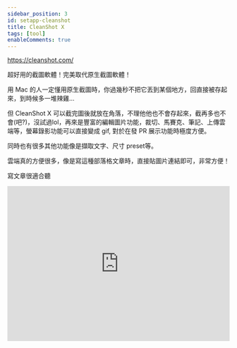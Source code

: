 ```yaml
---
sidebar_position: 3
id: setapp-cleanshot
title: CleanShot X
tags: [tool]
enableComments: true
---
```


https://cleanshot.com/

超好用的截圖軟體！完美取代原生截圖軟體！

用 Mac 的人一定懂用原生截圖時，你過幾秒不把它丟到某個地方，回直接被存起來，到時候多一堆辣雞...

但 CleanShot X 可以截完圖後就放在角落，不理他他也不會存起來，截再多也不會(吧?)，沒試過lol，再來是豐富的編輯圖片功能，裁切、馬賽克、筆記、上傳雲端等，螢幕錄影功能可以直接變成 gif, 對於在發 PR 展示功能時極度方便。

同時也有很多其他功能像是擷取文字、尺寸 preset等。

雲端真的方便很多，像是寫這種部落格文章時，直接貼圖片連結即可，非常方便！

寫文章很適合聽
<iframe src="https://open.spotify.com/embed/track/0MJ5wKsPEeihONNfugHGy7?utm_source=generator" width="100%" height="352" frameBorder="0" allowfullscreen="" allow="autoplay; clipboard-write; encrypted-media; fullscreen; picture-in-picture" loading="lazy"></iframe>